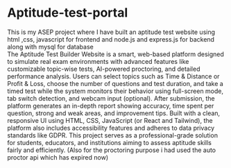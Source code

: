 # Aptitude-test-portal
This is my ASEP project where I have built an aptitude test website using html ,css, javascript for frontend and node.js and express.js for backend along with mysql for database 
<br>
The Aptitude Test Builder Website is a smart, web-based platform designed to simulate real exam environments with advanced features like customizable topic-wise tests, AI-powered proctoring, and detailed performance analysis. Users can select topics such as Time & Distance or Profit & Loss, choose the number of questions and test duration, and take a timed test while the system monitors their behavior using full-screen mode, tab switch detection, and webcam input (optional). After submission, the platform generates an in-depth report showing accuracy, time spent per question, strong and weak areas, and improvement tips. Built with a clean, responsive UI using HTML, CSS, JavaScript (or React and Tailwind), the platform also includes accessibility features and adheres to data privacy standards like GDPR. This project serves as a professional-grade solution for students, educators, and institutions aiming to assess aptitude skills fairly and efficiently.
(Also for the proctoring purpose i had used the auto proctor api which has expired now)
